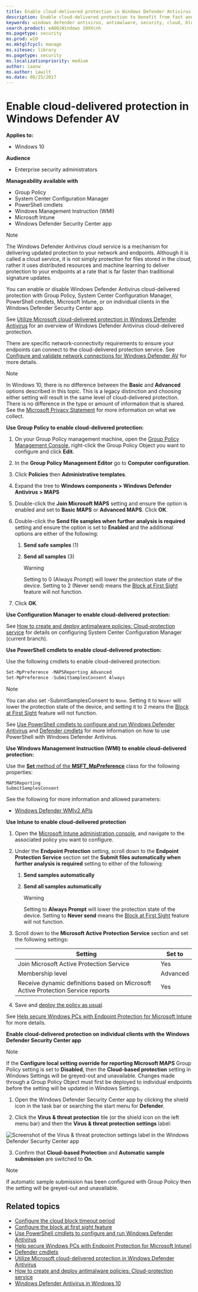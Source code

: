 ```yaml
---
title: Enable cloud-delivered protection in Windows Defender Antivirus
description: Enable cloud-delivered protection to benefit from fast and advanced protection features.
keywords: windows defender antivirus, antimalware, security, cloud, block at first sight
search.product: eADQiWindows 10XVcnh
ms.pagetype: security
ms.prod: w10
ms.mktglfcycl: manage
ms.sitesec: library
ms.pagetype: security
ms.localizationpriority: medium
author: iaanw
ms.author: iawilt
ms.date: 08/25/2017
---
```


# Enable cloud-delivered protection in Windows Defender AV



**Applies to:**

- Windows 10

**Audience**

- Enterprise security administrators

**Manageability available with**

- Group Policy
- System Center Configuration Manager
- PowerShell cmdlets
- Windows Management Instruction (WMI)
- Microsoft Intune
- Windows Defender Security Center app


>[!NOTE] 
>The Windows Defender Antivirus cloud service is a mechanism for delivering updated protection to your network and endpoints. Although it is called a cloud service, it is not simply protection for files stored in the cloud, rather it uses distributed resources and machine learning to deliver protection to your endpoints at a rate that is far faster than traditional signature updates.



You can enable or disable Windows Defender Antivirus cloud-delivered protection with Group Policy, System Center Configuration Manager, PowerShell cmdlets, Microsoft Intune, or on individual clients in the Windows Defender Security Center app.

See [Utilize Microsoft cloud-delivered protection in Windows Defender Antivirus](utilize-microsoft-cloud-protection-windows-defender-antivirus.md) for an overview of Windows Defender Antivirus cloud-delivered protection.

There are specific network-connectivity requirements to ensure your endpoints can connect to the cloud-delivered protection service. See [Configure and validate network connections for Windows Defender AV](configure-network-connections-windows-defender-antivirus.md) for more details.

>[!NOTE]
>In Windows 10, there is no difference between the **Basic** and **Advanced** options described in this topic. This is a legacy distinction and choosing either setting will result in the same level of cloud-delivered protection. There is no difference in the type or amount of information that is shared. See the [Microsoft Privacy Statement](https://go.microsoft.com/fwlink/?linkid=521839) for more information on what we collect.


**Use Group Policy to enable cloud-delivered protection:**

1.  On your Group Policy management machine, open the [Group Policy Management Console](https://technet.microsoft.com/library/cc731212.aspx), right-click the Group Policy Object you want to configure and click **Edit**.

3.  In the **Group Policy Management Editor** go to **Computer configuration**.

4.  Click **Policies** then **Administrative templates**.

5.  Expand the tree to **Windows components > Windows Defender Antivirus > MAPS**
    
1.  Double-click the **Join Microsoft MAPS** setting and ensure the option is enabled and set to **Basic MAPS** or **Advanced MAPS**. Click **OK**.

1.  Double-click the **Send file samples when further analysis is required** setting and ensure the option is set to **Enabled** and the additional options are either of the following:
    
    1. **Send safe samples** (1)
    1. **Send all samples** (3)

        > [!WARNING]
        > Setting to 0 (Always Prompt) will lower the protection state of the device. Setting to 2 (Never send) means the [Block at First Sight](configure-block-at-first-sight-windows-defender-antivirus.md) feature will not function.

1. Click **OK**.



**Use Configuration Manager to enable cloud-delivered protection:**

See [How to create and deploy antimalware policies: Cloud-protection service](https://docs.microsoft.com/en-us/sccm/protect/deploy-use/endpoint-antimalware-policies#cloud-protection-service) for details on configuring System Center Configuration Manager (current branch).


**Use PowerShell cmdlets to enable cloud-delivered protection:**

Use the following cmdlets to enable cloud-delivered protection:

```PowerShell
Set-MpPreference -MAPSReporting Advanced
Set-MpPreference -SubmitSamplesConsent Always
```
>[!NOTE]
>You can also set -SubmitSamplesConsent to `None`. Setting it to `Never` will lower the protection state of the device, and setting it to 2 means the [Block at First Sight](configure-block-at-first-sight-windows-defender-antivirus.md) feature will not function.


See [Use PowerShell cmdlets to configure and run Windows Defender Antivirus](use-powershell-cmdlets-windows-defender-antivirus.md)  and [Defender cmdlets](https://technet.microsoft.com/en-us/library/dn433280.aspx) for more information on how to use PowerShell with Windows Defender Antivirus.

**Use Windows Management Instruction (WMI) to enable cloud-delivered protection:**

Use the [**Set** method of the **MSFT_MpPreference**](https://msdn.microsoft.com/en-us/library/dn439474(v=vs.85).aspx) class for the following properties:

```WMI
MAPSReporting 
SubmitSamplesConsent
```

See the following for more information and allowed parameters:
- [Windows Defender WMIv2 APIs](https://msdn.microsoft.com/en-us/library/dn439477(v=vs.85).aspx)

**Use Intune to enable cloud-delivered protection**

1.  Open the [Microsoft Intune administration console](https://manage.microsoft.com/), and navigate to the associated policy you want to configure.
2.  Under the **Endpoint Protection** setting, scroll down to the **Endpoint Protection Service** section set the **Submit files automatically when further analysis is required** setting to either of the following:
    1. **Send samples automatically**
    1. **Send all samples automatically**

        > [!WARNING]
        > Setting to **Always Prompt** will lower the protection state of the device. Setting to **Never send** means the [Block at First Sight](configure-block-at-first-sight-windows-defender-antivirus.md) feature will not function.
5. Scroll down to the **Microsoft Active Protection Service** section and set the following settings:
    
   Setting | Set to
    --|--
    Join Microsoft Active Protection Service | Yes
    Membership level | Advanced
    Receive dynamic definitions based on Microsoft Active Protection Service reports | Yes
  
3.  Save and [deploy the policy as usual](https://docs.microsoft.com/en-us/intune/deploy-use/common-windows-pc-management-tasks-with-the-microsoft-intune-computer-client).

See [Help secure Windows PCs with Endpoint Protection for Microsoft Intune](https://docs.microsoft.com/en-us/intune/deploy-use/help-secure-windows-pcs-with-endpoint-protection-for-microsoft-intune) for more details.

**Enable cloud-delivered protection on individual clients with the Windows Defender Security Center app**
> [!NOTE]
> If the **Configure local setting override for reporting Microsoft MAPS** Group Policy setting is set to **Disabled**, then the **Cloud-based protection** setting in Windows Settings will be greyed-out and unavailable. Changes made through a Group Policy Object must first be deployed to individual endpoints before the setting will be updated in Windows Settings.


1. Open the Windows Defender Security Center app by clicking the shield icon in the task bar or searching the start menu for **Defender**.

2. Click the **Virus & threat protection** tile (or the shield icon on the left menu bar) and then the **Virus & threat protection settings** label:

![Screenshot of the Virus & threat protection settings label in the Windows Defender Security Center app](images/defender/wdav-protection-settings-wdsc.png)
    
3.	Confirm that **Cloud-based Protection** and **Automatic sample submission** are switched to **On**.

>[!NOTE]
>If automatic sample submission has been configured with Group Policy then the setting will be greyed-out and unavailable.

## Related topics

- [Configure the cloud block timeout period](configure-cloud-block-timeout-period-windows-defender-antivirus.md)
- [Configure the block at first sight feature](configure-block-at-first-sight-windows-defender-antivirus.md)
- [Use PowerShell cmdlets to configure and run Windows Defender Antivirus](use-powershell-cmdlets-windows-defender-antivirus.md)
- [Help secure Windows PCs with Endpoint Protection for Microsoft Intune](https://docs.microsoft.com/en-us/intune/deploy-use/help-secure-windows-pcs-with-endpoint-protection-for-microsoft-intune)]
- [Defender cmdlets](https://technet.microsoft.com/en-us/library/dn433280.aspx)
- [Utilize Microsoft cloud-delivered protection in Windows Defender Antivirus](utilize-microsoft-cloud-protection-windows-defender-antivirus.md)
- [How to create and deploy antimalware policies: Cloud-protection service](https://docs.microsoft.com/en-us/sccm/protect/deploy-use/endpoint-antimalware-policies#cloud-protection-service)
- [Windows Defender Antivirus in Windows 10](windows-defender-antivirus-in-windows-10.md)

